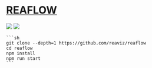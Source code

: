 # [REAFLOW](https://github.com/reaviz/reaflow)

![](https://img.shields.io/github/license/reaviz/reaflow?style=flat-square) ![](https://img.shields.io/github/last-commit/scillidan/reaflow/master?label=last%20commit%20(fork)&style=flat-square)

````{tab} From source
```sh
git clone --depth=1 https://github.com/reaviz/reaflow
cd reaflow
npm install
npm run start
```
````